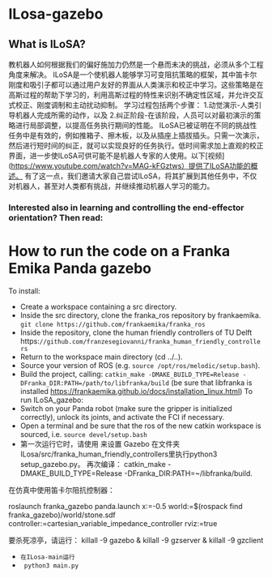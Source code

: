 # ILosa-gazebo

## What is ILoSA? 

教机器人如何根据我们的偏好施加力仍然是一个悬而未决的挑战，必须从多个工程角度来解决。
ILoSA是一个使机器人能够学习可变阻抗策略的框架，其中笛卡尔刚度和吸引子都可以通过用户友好的界面从人类演示和校正中学习。这些策略是在高斯过程的帮助下学习的，利用高斯过程的特性来识别不确定性区域，并允许交互式校正、刚度调制和主动扰动抑制。
学习过程包括两个步骤：
1.动觉演示-人类引导机器人完成所需的动作，以及
2.纠正阶段-在该阶段，人员可以对最初演示的策略进行局部调整，以提高任务执行期间的性能。
ILoSA已被证明在不同的挑战性任务中是有效的，例如推箱子、擦木板，以及从插座上插拔插头。只需一次演示，然后进行短时间的纠正，就可以实现良好的任务执行。低时间需求加上直观的校正界面，进一步使ILoSA可供可能不是机器人专家的人使用。以下[视频](https://www.youtube.com/watch?v=MAG-kFGztws）提供了ILoSA功能的概述。
有了这一点，我们邀请大家自己尝试ILoSA，将其扩展到其他任务中，不仅对机器人，甚至对人类都有挑战，并继续推动机器人学习的能力。
### Interested also in learning and controlling the end-effector orientation? Then read: 
# How to run the code on a Franka Emika Panda gazebo
To install:
- Create a workspace containing a src directory.
- Inside the src directory, clone the franka_ros repository by frankaemika.
```git clone https://github.com/frankaemika/franka_ros ```
- Inside the repository, clone the human friendly controllers of TU Delft https:```//github.com/franzesegiovanni/franka_human_friendly_controllers```
- Return to the workspace main directory (cd ../..).
- Source your version of ROS (e.g. ```source /opt/ros/melodic/setup.bash```).
- Build the project, calling: ```catkin_make -DMAKE_BUILD_TYPE=Release -DFranka_DIR:PATH=/path/to/libfranka/build``` (be sure that libfranka is installed https://frankaemika.github.io/docs/installation_linux.html)
To run ILoSA_gazebo:
- Switch on your Panda robot (make sure the gripper is initialized correctly), unlock its joints, and activate the FCI if necessary.
- Open a terminal and be sure that the ros of the new catkin workspace is sourced, i.e. ```source devel/setup.bash```
- 第一次运行它时，请使用 来设置 Gazebo 在文件夹ILosa/src/franka_human_friendly_controllers里执行python3 setup_gazebo.py。
再次编译：  catkin_make -DMAKE_BUILD_TYPE=Release -DFranka_DIR:PATH=~/libfranka/build.

在仿真中使用笛卡尔阻抗控制器：

roslaunch franka_gazebo panda.launch x:=-0.5 world:=$(rospack find franka_gazebo)/world/stone.sdf controller:=cartesian_variable_impedance_controller rviz:=true

要杀死凉亭，请运行： killall -9 gazebo & killall -9 gzserver  & killall -9 gzclient
- ```在ILosa-main运行```
- ``` python3 main.py```



```

  
